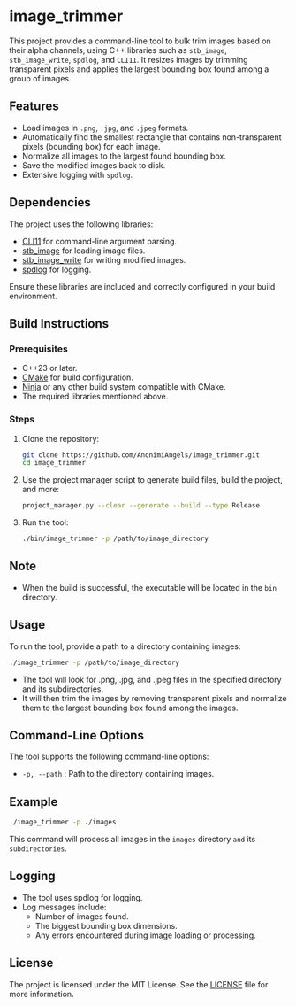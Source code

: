 # image_trimmer

This project provides a command-line tool to bulk trim images based on their alpha channels, using C++ libraries such as `stb_image`, `stb_image_write`, `spdlog`, and `CLI11`. It resizes images by trimming transparent pixels and applies the largest bounding box found among a group of images.

## Features

- Load images in `.png`, `.jpg`, and `.jpeg` formats.
- Automatically find the smallest rectangle that contains non-transparent pixels (bounding box) for each image.
- Normalize all images to the largest found bounding box.
- Save the modified images back to disk.
- Extensive logging with `spdlog`.

## Dependencies

The project uses the following libraries:

- [CLI11](https://github.com/CLIUtils/CLI11) for command-line argument parsing.
- [stb_image](https://github.com/nothings/stb) for loading image files.
- [stb_image_write](https://github.com/nothings/stb) for writing modified images.
- [spdlog](https://github.com/gabime/spdlog) for logging.

Ensure these libraries are included and correctly configured in your build environment.

## Build Instructions

### Prerequisites

- C++23 or later.
- [CMake](https://cmake.org/) for build configuration.
- [Ninja](https://ninja-build.org/) or any other build system compatible with CMake.
- The required libraries mentioned above.

### Steps

1. Clone the repository:

	```bash
	git clone https://github.com/AnonimiAngels/image_trimmer.git
	cd image_trimmer
	```

2. Use the project manager script to generate build files, build the project, and more:

	```bash
	project_manager.py --clear --generate --build --type Release
	```

4. Run the tool:

	```bash
	./bin/image_trimmer -p /path/to/image_directory
	```

## Note
- When the build is successful, the executable will be located in the `bin` directory.

## Usage

To run the tool, provide a path to a directory containing images:

```bash
./image_trimmer -p /path/to/image_directory
```

- The tool will look for .png, .jpg, and .jpeg files in the specified directory and its subdirectories.
- It will then trim the images by removing transparent pixels and normalize them to the largest bounding box found among the images.

## Command-Line Options

The tool supports the following command-line options:

- `-p, --path` : Path to the directory containing images.

## Example

```bash
./image_trimmer -p ./images
```

This command will process all images in the `images` directory `and` its `subdirectories`.

## Logging
- The tool uses spdlog for logging.
- Log messages include:
	- Number of images found.
	- The biggest bounding box dimensions.
	- Any errors encountered during image loading or processing.

## License
The project is licensed under the MIT License. See the [LICENSE](./LICENSE) file for more information.
